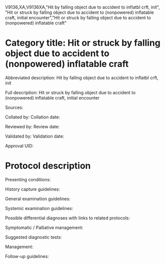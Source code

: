 V9136,XA,V9136XA,"Hit by falling object due to accident to inflatbl crft, init", "Hit or struck by falling object due to accident to (nonpowered) inflatable craft, initial encounter","Hit or struck by falling object due to accident to (nonpowered) inflatable craft"
# Category title: Hit or struck by falling object due to accident to (nonpowered) inflatable craft

Abbreviated description: Hit by falling object due to accident to inflatbl crft, init

Full description: Hit or struck by falling object due to accident to (nonpowered) inflatable craft, initial encounter

Sources:

Collated by:
Collation date:

Reviewed by:
Review date:

Validated by:
Validation date:

Approval UID:

# Protocol description

Presenting conditions:

History capture guidelines:

General examination guidelines:

Systemic examination guidelines:

Possible differential diagnoses with links to related protocols:

Symptomatic / Palliative management:

Suggested diagnostic tests:

Management:

Follow-up guidelines:
